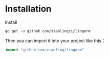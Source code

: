 # Installation

Install

```shell
go get -u github.com/xiaolingzi/lingorm
```

Then you can import it into your project like this：

``` go
import "github.com/xiaoling/lingorm"
```
